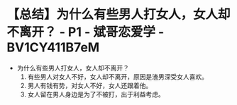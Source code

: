 # 【总结】为什么有些男人打女人，女人却不离开？ - P1 - 斌哥恋爱学 - BV1CY411B7eM

-   为什么有些男人打女人，女人却不离开？
    1.  有些男人对女人不好，女人却不离开，原因是渣男深受女人喜欢。
    2.  男人有钱有势，对女人不好，女人还跟着他。
    3.  女人留在男人身边是为了不被打，出于利益考虑。